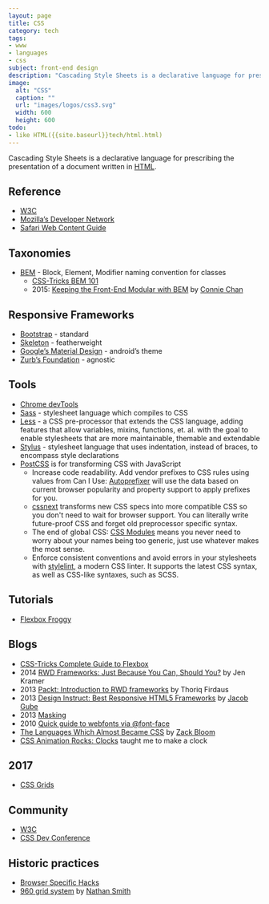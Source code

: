 ```yaml
---
layout: page
title: CSS
category: tech
tags:
- www
- languages
- css
subject: front-end design
description: "Cascading Style Sheets is a declarative language for prescribing the presentation of a document written in HTML."
image:
  alt: "CSS"
  caption: ""
  url: "images/logos/css3.svg"
  width: 600
  height: 600
todo:
- like HTML({{site.baseurl}}tech/html.html)
---
```


Cascading Style Sheets is a declarative language for prescribing the presentation of a document written in
[HTML]({{site.baseurl}}tech/html.html).

Reference
-----
* [W3C](https://www.w3.org/TR/CSS/)
* [Mozilla’s Developer Network](https://developer.mozilla.org/en-US/docs/Web/CSS)
* [Safari Web Content Guide](https://developer.apple.com/library/mac/documentation/AppleApplications/Reference/SafariWebContent/IntroductiontoCSS/IntroductiontoCSS.html)

Taxonomies
----------
* [BEM](https://en.bem.info/methodology/) - Block, Element, Modifier naming convention for classes
    * [CSS-Tricks BEM 101](https://css-tricks.com/bem-101/)
    * 2015: [Keeping the Front-End Modular with BEM](https://robots.thoughtbot.com/keeping-the-frontend-modular-with-bem) by [Connie Chan](https://mobile.twitter.com/conchan)

Responsive Frameworks
----
* [Bootstrap](https://getbootstrap.com/) - standard
* [Skeleton](http://getskeleton.com/) - featherweight
* [Google’s Material Design](http://materializecss.com/about.html) - android’s theme
* [Zurb’s Foundation](http://foundation.zurb.com/) - agnostic

Tools
-----
* [Chrome devTools](https://developer.chrome.com/devtools/docs/elements-styles)
* [Sass](http://sass-lang.com/) - stylesheet language which compiles to CSS
* [Less](http://lesscss.org/) - a CSS pre-processor that extends the CSS language, adding features that allow variables, mixins, functions, et. al. with the goal to enable stylesheets that are more maintainable, themable and extendable
* [Stylus](http://stylus-lang.com/) - stylesheet language that uses indentation, instead of braces, to encompass style declarations
* [PostCSS](http://postcss.org/) is for transforming CSS with JavaScript
    * Increase code readability. Add vendor prefixes to CSS rules using values from Can I Use: [Autoprefixer](https://github.com/postcss/autoprefixer) will use the data based on current browser popularity and property support to apply prefixes for you.
    * [cssnext](http://cssnext.io/) transforms new CSS specs into more compatible CSS so you don't need to wait for browser support. You can literally write future-proof CSS and forget old preprocessor specific syntax.
    * The end of global CSS: [CSS Modules](https://github.com/css-modules/css-modules) means you never need to worry about your names being too generic, just use whatever makes the most sense.
    * Enforce consistent conventions and avoid errors in your stylesheets with [stylelint](http://stylelint.io/), a modern CSS linter. It supports the latest CSS syntax, as well as CSS-like syntaxes, such as SCSS.

Tutorials
----
* [Flexbox Froggy](http://flexboxfroggy.com/)

Blogs
----
* [CSS-Tricks Complete Guide to Flexbox](https://css-tricks.com/snippets/css/a-guide-to-flexbox/)
* 2014 [RWD Frameworks: Just Because You Can, Should You?](https://www.smashingmagazine.com/2014/02/responsive-design-frameworks-just-because-you-can-should-you/) by Jen Kramer
* 2013 [Packt: Introduction to RWD frameworks](https://www.packtpub.com/books/content/introduction-rwd-frameworks) by Thoriq Firdaus
* 2013 [Design Instruct: Best Responsive HTML5 Frameworks](http://designinstruct.com/roundups/html5-frameworks/) by [Jacob Gube](https://mobile.twitter.com/sixrevisions)
* 2013 [Masking](http://www.html5rocks.com/en/tutorials/masking/adobe/)
* 2010 [Quick guide to webfonts via @font-face](http://www.html5rocks.com/en/tutorials/webfonts/quick/)
* [The Languages Which Almost Became CSS](https://eager.io/blog/the-languages-which-almost-were-css/) by [Zack Bloom](https://twitter.com/zackbloom)
* [CSS Animation Rocks: Clocks](https://cssanimation.rocks/clocks/) taught me to make a clock

2017
----
* [CSS Grids](https://drafts.csswg.org/css-grid/)

Community
----
* [W3C](http://csswg.org/)
* [CSS Dev Conference](http://cssdevconf.com)

Historic practices
-----
* [Browser Specific Hacks](https://css-tricks.com/snippets/css/browser-specific-hacks/)
* [960 grid system](http://960.gs/) by [Nathan Smith](https://mobile.twitter.com/nathansmith)
